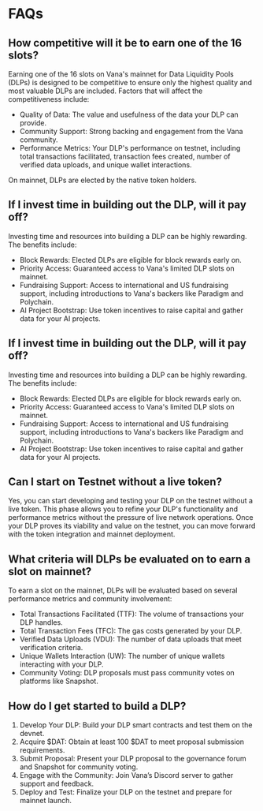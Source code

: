 # FAQs

## How competitive will it be to earn one of the 16 slots?

Earning one of the 16 slots on Vana's mainnet for Data Liquidity Pools (DLPs) is designed to be competitive to ensure only the highest quality and most valuable DLPs are included. Factors that will affect the competitiveness include:

* Quality of Data: The value and usefulness of the data your DLP can provide.
* Community Support: Strong backing and engagement from the Vana community.
* Performance Metrics: Your DLP's performance on testnet, including total transactions facilitated, transaction fees created, number of verified data uploads, and unique wallet interactions.

On mainnet, DLPs are elected by the native token holders.

## If I invest time in building out the DLP, will it pay off?

Investing time and resources into building a DLP can be highly rewarding. The benefits include:

* Block Rewards: Elected DLPs are eligible for block rewards early on.
* Priority Access: Guaranteed access to Vana's limited DLP slots on mainnet.
* Fundraising Support: Access to international and US fundraising support, including introductions to Vana's backers like Paradigm and Polychain.
* AI Project Bootstrap: Use token incentives to raise capital and gather data for your AI projects.

## If I invest time in building out the DLP, will it pay off?

Investing time and resources into building a DLP can be highly rewarding. The benefits include:

* Block Rewards: Elected DLPs are eligible for block rewards early on.
* Priority Access: Guaranteed access to Vana's limited DLP slots on mainnet.
* Fundraising Support: Access to international and US fundraising support, including introductions to Vana's backers like Paradigm and Polychain.
* AI Project Bootstrap: Use token incentives to raise capital and gather data for your AI projects.

## Can I start on Testnet without a live token?

Yes, you can start developing and testing your DLP on the testnet without a live token. This phase allows you to refine your DLP's functionality and performance metrics without the pressure of live network operations. Once your DLP proves its viability and value on the testnet, you can move forward with the token integration and mainnet deployment.

## What criteria will DLPs be evaluated on to earn a slot on mainnet?

To earn a slot on the mainnet, DLPs will be evaluated based on several performance metrics and community involvement:

* Total Transactions Facilitated (TTF): The volume of transactions your DLP handles.
* Total Transaction Fees (TFC): The gas costs generated by your DLP.
* Verified Data Uploads (VDU): The number of data uploads that meet verification criteria.
* Unique Wallets Interaction (UW): The number of unique wallets interacting with your DLP.
* Community Voting: DLP proposals must pass community votes on platforms like Snapshot.

## How do I get started to build a DLP?

1. Develop Your DLP: Build your DLP smart contracts and test them on the devnet.
2. Acquire $DAT: Obtain at least 100 $DAT to meet proposal submission requirements.
3. Submit Proposal: Present your DLP proposal to the governance forum and Snapshot for community voting.
4. Engage with the Community: Join Vana’s Discord server to gather support and feedback.
5. Deploy and Test: Finalize your DLP on the testnet and prepare for mainnet launch.
